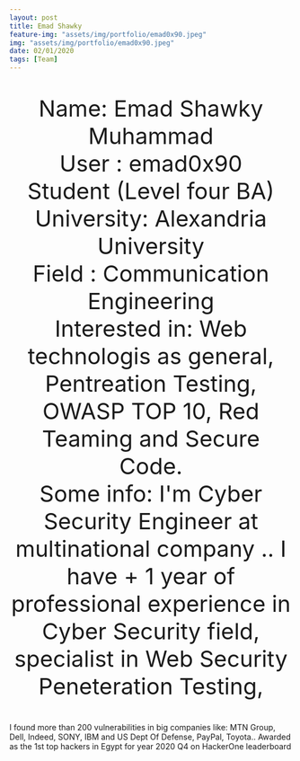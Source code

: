 ```yaml
---
layout: post
title: Emad Shawky 
feature-img: "assets/img/portfolio/emad0x90.jpeg"
img: "assets/img/portfolio/emad0x90.jpeg"
date: 02/01/2020
tags: [Team]
---
```


<p style ="text-align: center; font-size: 40px">
Name: Emad Shawky Muhammad <br/>
User : emad0x90 <br/>
Student (Level four BA) <br/>
University: Alexandria University <br/>
Field : Communication Engineering <br/>
Interested in: Web technologis as general, Pentreation Testing, OWASP TOP 10, Red Teaming and Secure Code. <br/>
Some info: I'm Cyber Security Engineer at multinational company ..
I have + 1 year of professional experience in Cyber Security field, specialist in Web Security Peneteration Testing, 
 
 I found more than 200 vulnerabilities in big companies like:
MTN Group, Dell, Indeed, SONY, IBM and US Dept Of Defense, PayPal, Toyota..
Awarded as the 1st top hackers in Egypt for year 2020 Q4 on HackerOne leaderboard
</p>
